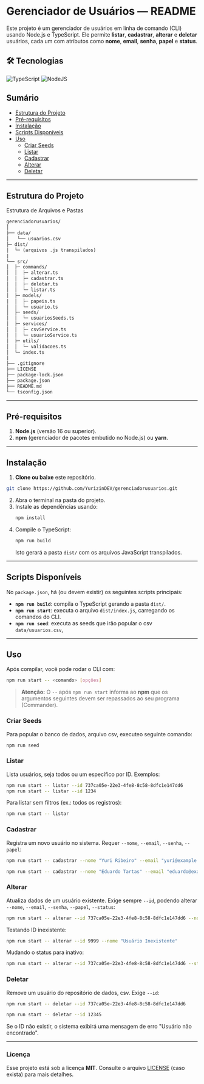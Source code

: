 # Gerenciador de Usuários — README

Este projeto é um gerenciador de usuários em linha de comando (CLI) usando Node.js e TypeScript. Ele permite **listar**, **cadastrar**, **alterar** e **deletar** usuários, cada um com atributos como **nome**, **email**, **senha**, **papel** e **status**.

## 🛠️ Tecnologias
![TypeScript](https://img.shields.io/badge/typescript-%23007ACC.svg?style=for-the-badge&logo=typescript&logoColor=white) ![NodeJS](https://img.shields.io/badge/node.js-6DA55F?style=for-the-badge&logo=node.js&logoColor=white)

## Sumário

- [Estrutura do Projeto](#estrutura-do-projeto)  
- [Pré-requisitos](#pré-requisitos)  
- [Instalação](#instalação)  
- [Scripts Disponíveis](#scripts-disponíveis)  
- [Uso](#uso)
  - [Criar Seeds](#criarseeds)  
  - [Listar](#listar)  
  - [Cadastrar](#cadastrar)  
  - [Alterar](#alterar)  
  - [Deletar](#deletar)  

---

## Estrutura do Projeto

Estrutura de Arquivos e Pastas

```graphql
gerenciadorusuarios/  
│  
├── data/  
│   └── usuarios.csv   
├─ dist/
│  └─ (arquivos .js transpilados)
|
└── src/  
│  ├─ commands/
│  │  ├─ alterar.ts
│  │  ├─ cadastrar.ts
│  │  ├─ deletar.ts
│  │  └─ listar.ts
│  ├─ models/
|  │  ├─ papeis.ts
│  │  └─ usuario.ts
│  ├─ seeds/
│  │  └─ usuariosSeeds.ts
│  ├─ services/
│  │  ├─ csvService.ts
│  │  └─ usuarioService.ts
│  ├─ utils/
│  │  └─ validacoes.ts
│  └─ index.ts
|
├── .gitignore  
├── LICENSE    
├── package-lock.json  
├── package.json  
├── README.md  
└── tsconfig.json
```

---

## Pré-requisitos

1. **Node.js** (versão 16 ou superior).  
2. **npm** (gerenciador de pacotes embutido no Node.js) ou **yarn**.  

---

## Instalação

1. **Clone ou baixe** este repositório.  

```bash
git clone https://github.com/YurizinDEV/gerenciadorusuarios.git
```

2. Abra o terminal na pasta do projeto.  
3. Instale as dependências usando:
   ```bash
   npm install
   ```
4. Compile o TypeScript:
   ```bash
   npm run build
   ```
   Isto gerará a pasta `dist/` com os arquivos JavaScript transpilados.

---

## Scripts Disponíveis

No `package.json`, há (ou devem existir) os seguintes scripts principais:

- **`npm run build`**: compila o TypeScript gerando a pasta `dist/`.  
- **`npm run start`**: executa o arquivo `dist/index.js`, carregando os comandos do CLI. 
- **`npm run seed`**: executa as seeds que irão popular o csv `data/usuarios.csv`,  

---

## Uso

Após compilar, você pode rodar o CLI com:
```bash
npm run start -- <comando> [opções]
```
> **Atenção:** O `--` após `npm run start` informa ao **npm** que os argumentos seguintes devem ser repassados ao seu programa (Commander).

### Criar Seeds
Para popular o banco de dados, arquivo csv, executeo seguinte comando:

```bash
npm run seed
```

### Listar

Lista usuários, seja todos ou um específico por ID. Exemplos:

```bash
npm run start -- listar --id 737ca05e-22e3-4fe8-8c58-8dfc1e147dd6
npm run start -- listar --id 1234
```

Para listar sem filtros (ex.: todos os registros):
```bash
npm run start -- listar
```

### Cadastrar

Registra um novo usuário no sistema. Requer `--nome`, `--email`, `--senha`, `--papel`:
```bash
npm run start -- cadastrar --nome "Yuri Ribeiro" --email "yuri@example.com" --senha "123456Yuri!" --papel "Convidado"

npm run start -- cadastrar --nome "Eduardo Tartas" --email "eduardo@example.com" --senha "12345Eduardo!" --papel "Convidado"
```

### Alterar

Atualiza dados de um usuário existente. Exige sempre `--id`, podendo alterar `--nome`, `--email`, `--senha`, `--papel`, `--status`:

```bash
npm run start -- alterar --id 737ca05e-22e3-4fe8-8c58-8dfc1e147dd6 --nome "João Silva Atualizado"
```
Testando ID inexistente:  
```bash
npm run start -- alterar --id 9999 --nome "Usuário Inexistente"
```
Mudando o status para inativo:  
```bash
npm run start -- alterar --id 737ca05e-22e3-4fe8-8c58-8dfc1e147dd6 --status false
```

### Deletar

Remove um usuário do repositório de dados, csv. Exige `--id`:

```bash
npm run start -- deletar --id 737ca05e-22e3-4fe8-8c58-8dfc1e147dd6

npm run start -- deletar --id 12345
```
Se o ID não existir, o sistema exibirá uma mensagem de erro "Usuário não encontrado".

---

### Licença
Esse projeto está sob a licença **MIT**. Consulte o arquivo [LICENSE](LICENSE) (caso exista) para mais detalhes.
